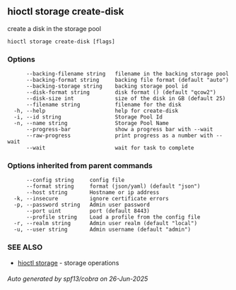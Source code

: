 ## hioctl storage create-disk

create a disk in the storage pool

```
hioctl storage create-disk [flags]
```

### Options

```
      --backing-filename string   filename in the backing storage pool
      --backing-format string     backing file format (default "auto")
      --backing-storage string    backing storage pool id
      --disk-format string        disk format () (default "qcow2")
      --disk-size int             size of the disk in GB (default 25)
      --filename string           filename for the disk
  -h, --help                      help for create-disk
  -i, --id string                 Storage Pool Id
  -n, --name string               Storage Pool Name
      --progress-bar              show a progress bar with --wait
      --raw-progress              print progress as a number with --wait
      --wait                      wait for task to complete
```

### Options inherited from parent commands

```
      --config string     config file
      --format string     format (json/yaml) (default "json")
      --host string       Hostname or ip address
  -k, --insecure          ignore certificate errors
  -p, --password string   Admin user password
      --port uint         port (default 8443)
      --profile string    Load a profile from the config file
  -r, --realm string      Admin user realm (default "local")
  -u, --user string       Admin username (default "admin")
```

### SEE ALSO

* [hioctl storage](hioctl_storage.md)	 - storage operations

###### Auto generated by spf13/cobra on 26-Jun-2025

